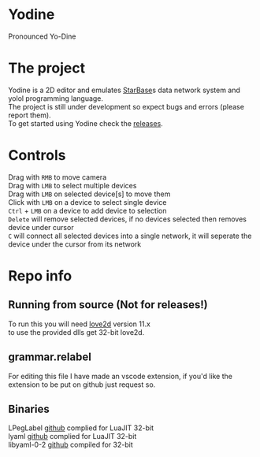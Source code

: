 # Yodine
Pronounced Yo-Dine

# The project
Yodine is a 2D editor and emulates [StarBase](https://store.steampowered.com/app/454120/Starbase/)s data network system and yolol programming language.  
The project is still under development so expect bugs and errors (please report them).  
To get started using Yodine check the [releases](https://github.com/Dude112113/Yodine/releases).  

# Controls
Drag with `RMB` to move camera  
Drag with `LMB` to select multiple devices  
Drag with `LMB` on selected device\[s\] to move them  
Click with `LMB` on a device to select single device  
`Ctrl` + `LMB` on a device to add device to selection  
`Delete` will remove selected devices, if no devices selected then removes device under cursor  
`C` will connect all selected devices into a single network, it will seperate the device under the cursor from its network  

# Repo info
## Running from source (Not for releases!)
To run this you will need [love2d](http://love2d.org/) version 11.x  
to use the provided dlls get 32-bit love2d.  

## grammar.relabel
For editing this file I have made an vscode extension, if you'd like the extension to be put on github just request so.

## Binaries
LPegLabel [github](https://github.com/sqmedeiros/lpeglabel) complied for LuaJIT 32-bit  
lyaml [github](https://github.com/gvvaughan/lyaml) complied for LuaJIT 32-bit  
libyaml-0-2 [github](https://github.com/yaml/libyaml) compiled for 32-bit  
